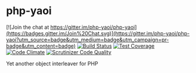 php-yaoi
========

[![Join the chat at https://gitter.im/php-yaoi/php-yaoi](https://badges.gitter.im/Join%20Chat.svg)](https://gitter.im/php-yaoi/php-yaoi?utm_source=badge&utm_medium=badge&utm_campaign=pr-badge&utm_content=badge)
[![Build Status](https://travis-ci.org/php-yaoi/php-yaoi.svg?branch=master)](https://travis-ci.org/php-yaoi/php-yaoi) [![Test Coverage](https://codeclimate.com/github/php-yaoi/php-yaoi/badges/coverage.svg)](https://codeclimate.com/github/php-yaoi/php-yaoi/coverage) [![Code Climate](https://codeclimate.com/github/php-yaoi/php-yaoi/badges/gpa.svg)](https://codeclimate.com/github/php-yaoi/php-yaoi) [![Scrutinizer Code Quality](https://scrutinizer-ci.com/g/php-yaoi/php-yaoi/badges/quality-score.png?b=master)](https://scrutinizer-ci.com/g/php-yaoi/php-yaoi/?branch=master)

Yet another object interleaver for PHP
